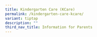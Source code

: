 ```yaml
---
title: Kindergarten Care (KCare)
permalink: /kindergarten-care-kcare/
variant: tiptap
description: ""
third_nav_title: Information for Parents
---
```

